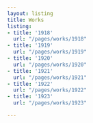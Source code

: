 ```yaml
---
layout: listing
title: Works
listing:
- title: '1918'
  url: "/pages/works/1918"
- title: '1919'
  url: "/pages/works/1919"
- title: '1920'
  url: "/pages/works/1920"
- title: '1921'
  url: "/pages/works/1921"
- title: '1922'
  url: "/pages/works/1922"
- title: '1923'
  url: "/pages/works/1923"

---
```

